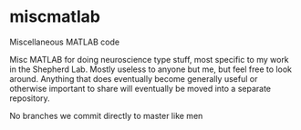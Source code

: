 # miscmatlab
Miscellaneous MATLAB code

Misc MATLAB for doing neuroscience type stuff, most specific to my work in the Shepherd Lab.  Mostly useless to anyone but me, but feel free to look around.  Anything that does eventually become generally useful or otherwise important to share will eventually be moved into a separate repository.

No branches we commit directly to master like men
